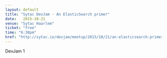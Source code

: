 ```yaml
---
layout: default
title: "Sytac DevJam - An ElasticSearch primer"
date:   2015-10-21
venue: "Sytac Haarlem"
ticket: "free"
time: "6:30pm"
href: "http://sytac.io/devjam/meetup/2015/10/21/an-elasticsearch-primer.html"
---
```

DevJam 1
